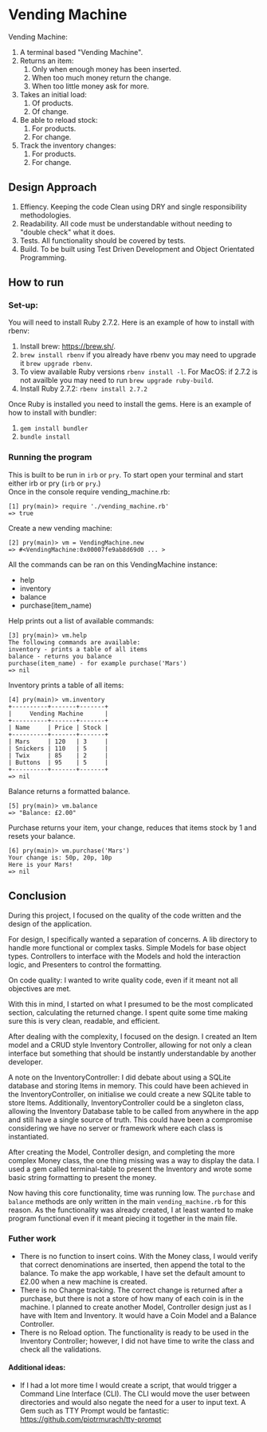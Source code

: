 # Vending Machine

Vending Machine:
1. A terminal based "Vending Machine".
1. Returns an item:
    1. Only when enough money has been inserted.
    1. When too much money return the change.
    1. When too little money ask for more.
1. Takes an initial load:
    1. Of products.
    1. Of change.
1. Be able to reload stock:
    1. For products.
    1. For change.
1. Track the inventory changes:
    1. For products.
    1. For change.

## Design Approach
1. Effiency. Keeping the code Clean using DRY and single responsibility methodologies.
1. Readability. All code must be understandable without needing to "double check" what it does.
1. Tests. All functionality should be covered by tests.
1. Build. To be built using Test Driven Development and Object Orientated Programming.

## How to run
### Set-up:
You will need to install Ruby 2.7.2. Here is an example of how to install with rbenv:
1. Install brew: https://brew.sh/. 
1. `brew install rbenv` if you already have rbenv you may need to upgrade it `brew upgrade rbenv`.
1. To view available Ruby versions `rbenv install -l`. For MacOS: if 2.7.2 is not availble you may need to run `brew upgrade ruby-build`.
1. Install Ruby 2.7.2: `rbenv install 2.7.2`

Once Ruby is installed you need to install the gems. Here is an example of how to install with bundler:
1. `gem install bundler`
1. `bundle install`

### Running the program
This is built to be run in `irb` or `pry`. 
To start open your terminal and start either irb or pry (`irb` or `pry`.)  
Once in the console require vending_machine.rb:
```shell script
[1] pry(main)> require './vending_machine.rb'
=> true
```
Create a new vending machine:
```shell script
[2] pry(main)> vm = VendingMachine.new
=> #<VendingMachine:0x00007fe9ab8d69d0 ... >
```
All the commands can be ran on this VendingMachine instance:
- help
- inventory
- balance
- purchase(item_name)

Help prints out a list of available commands:
```shell script
[3] pry(main)> vm.help
The following commands are available:
inventory - prints a table of all items
balance - returns you balance
purchase(item_name) - for example purchase('Mars')
=> nil
```

Inventory prints a table of all items:
```shell script
[4] pry(main)> vm.inventory
+----------+-------+-------+
|     Vending Machine      |
+----------+-------+-------+
| Name     | Price | Stock |
+----------+-------+-------+
| Mars     | 120   | 3     |
| Snickers | 110   | 5     |
| Twix     | 85    | 2     |
| Buttons  | 95    | 5     |
+----------+-------+-------+
=> nil
```

Balance returns a formatted balance.
```shell script
[5] pry(main)> vm.balance
=> "Balance: £2.00"
```

Purchase returns your item, your change, reduces that items stock by 1 and resets your balance.
```shell script
[6] pry(main)> vm.purchase('Mars')
Your change is: 50p, 20p, 10p
Here is your Mars!
=> nil
```


## Conclusion
During this project, I focused on the quality of the code written and the design of the application.

For design, I specifically wanted a separation of concerns. A lib directory to handle more functional or complex tasks. 
Simple Models for base object types. Controllers to interface with the Models and hold the interaction logic, and 
Presenters to control the formatting.

On code quality: I wanted to write quality code, even if it meant not all objectives are met. 

With this in mind, I started on what I presumed to be the most complicated section, calculating the returned change. 
I spent quite some time making sure this is very clean, readable, and efficient. 

After dealing with the complexity, I focused on the design. I created an Item model and a CRUD style Inventory Controller, 
allowing for not only a clean interface but something that should be instantly understandable by another developer. 

A note on the InventoryController:
I did debate about using a SQLite database and storing Items in memory. This could have been achieved in the 
InventoryController, on initialise we could create a new SQLite table to store Items. Additionally, InventoryController 
could be a singleton class, allowing the Inventory Database table to be called from anywhere in the app and still have a 
single source of truth. This could have been a compromise considering we have no server or framework where each class is 
instantiated.

After creating the Model, Controller design, and completing the more complex Money class, the one thing missing was a 
way to display the data. I used a gem called terminal-table to present the Inventory and wrote some basic string 
formatting to present the money.

Now having this core functionality, time was running low. The `purchase` and `balance` methods are only written in the 
main `vending_machine.rb` for this reason. As the functionality was already created, I at least wanted to make program 
functional even if it meant piecing it together in the main file.

### Futher work
- There is no function to insert coins. With the Money class, I would verify that correct denominations are inserted, 
then append the total to the balance. To make the app workable, I have set the default amount to £2.00 when a new
machine is created.
- There is no Change tracking. The correct change is returned after a purchase, but there is not a store of how many of 
each coin is in the machine. I planned to create another Model, Controller design just as I have with Item and Inventory. 
It would have a Coin Model and a Balance Controller.
- There is no Reload option. The functionality is ready to be used in the Inventory Controller; however, I did not have 
time to write the class and check all the validations.

#### Additional ideas:
- If I had a lot more time I would create a script, that would trigger a Command Line Interface (CLI). The CLI would move 
the user between directories and would also negate the need for a user to input text. A Gem such as TTY Prompt would be fantastic:
https://github.com/piotrmurach/tty-prompt

